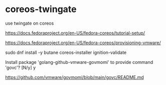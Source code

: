 # coreos-twingate
use twingate on coreos


https://docs.fedoraproject.org/en-US/fedora-coreos/tutorial-setup/

https://docs.fedoraproject.org/en-US/fedora-coreos/provisioning-vmware/

sudo dnf install -y butane coreos-installer ignition-validate

Install package 'golang-github-vmware-govmomi' to provide command 'govc'? [N/y] y

https://github.com/vmware/govmomi/blob/main/govc/README.md

